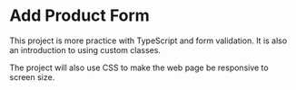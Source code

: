 # Add Product Form

This project is more practice with TypeScript and form validation.
It is also an introduction to using custom classes.

The project will also use CSS to make the web page be
responsive to screen size.